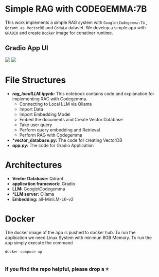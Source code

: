 # Simple RAG with CODEGEMMA:7B 

This work implements a simple RAG system with `Google\Codegemma:7b` , `Qdrant as VectorDB` and `CoNaLa` dataset.
We develop a simple app with `GRADIO` and create `Dcoker` image for conatiner runtime.

## Gradio App UI

<img src="https://github.com/swastikmaiti/RAG_with_local_LLM/blob/8d8b0bd8e413bc3e720de6e82162c5bf20e280e7/gradio-ui.png">
<img src="https://github.com/swastikmaiti/RAG_with_local_LLM/blob/8d8b0bd8e413bc3e720de6e82162c5bf20e280e7/llm-output.png">

# File Structures

- ***rag_localLLM.ipynb:*** This notebook contains code and explanation for implementing RAG with Codegemma.
  - Connecting to Local LLM via Ollama
  - Import Data
  - Import Embedding Model
  - Embed the documents and Create Vector Database
  - Take user query
  - Perform query embedding and Retrieval
  - Perform RAG with Codegemma
- ***vector_database.py:** The code for creating VectorDB
- ***app.py:*** The code for Gradio Application

# Architectures

- **Vector Database:** Qdrant
- **application framework:** Gradio
- **LLM:** Google\Codegemma
- ***LLM server:** Ollama
- **Embedding:** all-MiniLM-L6-v2

# Docker 
The docker image of the app is pushed to docker hub. To run the application we need Linux System with minimun 8GB Memory.
To run the app simply execute the command
```
docker compose up
```

#
### If you find the repo helpful, please drop a ⭐
